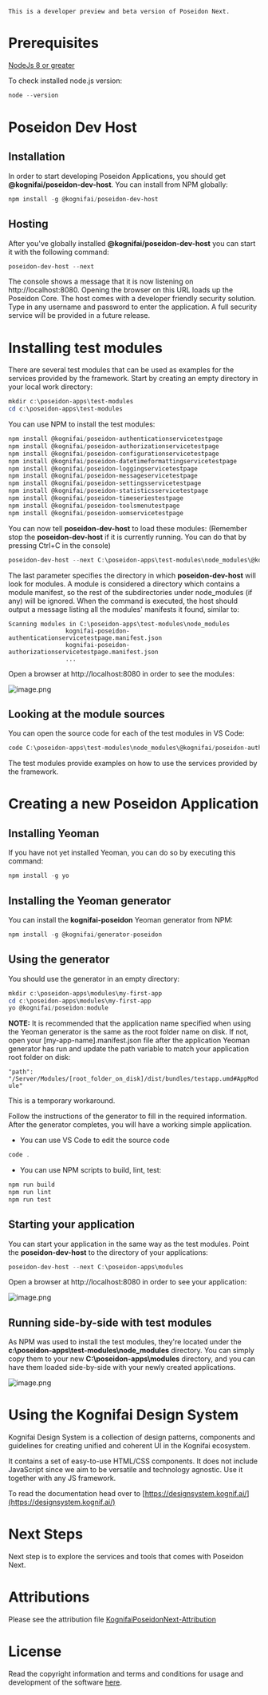 ```
This is a developer preview and beta version of Poseidon Next.
```
# Prerequisites
[NodeJs 8 or greater](https://nodejs.org/)

To check installed node.js version:
```powershell
node --version
```
# Poseidon Dev Host
## Installation
In order to start developing Poseidon Applications, you should get **@kognifai/poseidon-dev-host**. You can install from NPM globally:
```powershell
npm install -g @kognifai/poseidon-dev-host
```

## Hosting
After you've globally installed  **@kognifai/poseidon-dev-host** you can start it with the following command:
```powershell
poseidon-dev-host --next
```

The console shows a message that it is now listening on http://localhost:8080. 
Opening the browser on this URL loads up the Poseidon Core. The host comes with a developer friendly security solution. Type in any username and password to enter the application. A full security service will be provided in a future release.

# Installing test modules
There are several test modules that can be used as examples for the services provided by the framework. 
Start by creating an empty directory in your local work directory:
```powershell
mkdir c:\poseidon-apps\test-modules
cd c:\poseidon-apps\test-modules
```
You can use NPM to install the test modules:
```powershell
npm install @kognifai/poseidon-authenticationservicetestpage
npm install @kognifai/poseidon-authorizationservicetestpage
npm install @kognifai/poseidon-configurationservicetestpage
npm install @kognifai/poseidon-datetimeformattingservicetestpage
npm install @kognifai/poseidon-loggingservicetestpage
npm install @kognifai/poseidon-messageservicetestpage
npm install @kognifai/poseidon-settingsservicetestpage
npm install @kognifai/poseidon-statisticsservicetestpage
npm install @kognifai/poseidon-timeseriestestpage
npm install @kognifai/poseidon-toolsmenutestpage
npm install @kognifai/poseidon-uomservicetestpage
```

You can now tell **poseidon-dev-host** to load these modules:
(Remember stop the **poseidon-dev-host** if it is currently running. You can do that by pressing Ctrl+C in the console)

```powershell
poseidon-dev-host --next C:\poseidon-apps\test-modules\node_modules\@kognifai
```
The last parameter specifies the directory in which **poseidon-dev-host** will look for modules. A module is considered a directory which contains a module manifest, so the rest of the subdirectories under node_modules (if any) will be ignored.
When the command is executed, the host should output a message listing all the modules' manifests it found, similar to:
```
Scanning modules in C:\poseidon-apps\test-modules\node_modules
                kognifai-poseidon-authenticationservicetestpage.manifest.json
                kognifai-poseidon-authorizationservicetestpage.manifest.json
                ... 
```
Open a browser at http://localhost:8080 in order to see the modules:

![image.png](https://github.com/kognifai/PoseidonNext-Framework/blob/master/.attachments/image-18c248bf-8ae7-445f-a2c6-99aae727fe3c.png)

## Looking at the module sources 
You can open the source code for each of the test modules in VS Code:
```powershell
code C:\poseidon-apps\test-modules\node_modules\@kognifai/poseidon-authenticationservicetestpage
```
The test modules provide examples on how to use the services provided by the framework.

# Creating a new Poseidon Application
## Installing Yeoman
If you have not yet installed Yeoman, you can do so by executing this command:
```powershell
npm install -g yo
```

## Installing the Yeoman generator
You can install the **kognifai-poseidon** Yeoman generator from NPM:
```powershell
npm install -g @kognifai/generator-poseidon
```

## Using the generator
You should use the generator in an empty directory:
```powershell
mkdir c:\poseidon-apps\modules\my-first-app
cd c:\poseidon-apps\modules\my-first-app
yo @kognifai/poseidon:module
```
**NOTE:**
It is recommended that the application name specified when using the Yeoman generator is the same as the root folder name on disk. If not, open your [my-app-name].manifest.json file after the application Yeoman generator has run and update the path variable to match your application root folder on disk:

```"path": "/Server/Modules/[root_folder_on_disk]/dist/bundles/testapp.umd#AppModule"```

This is a temporary workaround.

Follow the instructions of the generator to fill in the required information. After the generator completes, you will have a working simple application. 
- You can use VS Code to edit the source code
```powershell
code .
```
- You can use NPM scripts to build, lint, test:
```powershell
npm run build
npm run lint
npm run test
```

## Starting your application
You can start your application in the same way as the test modules. 
Point the **poseidon-dev-host** to the directory of your applications:
```powershell
poseidon-dev-host --next C:\poseidon-apps\modules
```
Open a browser at http://localhost:8080 in order to see your application:

![image.png](https://github.com/kognifai/PoseidonNext-Framework/blob/master/.attachments/image-033ab986-fa95-4569-ab25-151c74bca8e9.png)

## Running side-by-side with test modules
As NPM was used to install the test modules, they're located under the **c:\poseidon-apps\test-modules\node_modules** directory.
You can simply copy them to your new **C:\poseidon-apps\modules** directory, and you can have them loaded side-by-side with your newly created applications. 

![image.png](https://github.com/kognifai/PoseidonNext-Framework/blob/master/.attachments/image-13c57682-818a-4152-9f29-564db446b268.png)


# Using the Kognifai Design System

Kognifai Design System is a collection of design patterns, components and guidelines for creating unified and coherent UI in the Kognifai ecosystem.

It contains a set of easy-to-use HTML/CSS components. It does not include JavaScript since we aim to be versatile and technology agnostic. Use it together with any JS framework.

To read the documentation head over to [https://designsystem.kognif.ai/](https://designsystem.kognif.ai/)

# Next Steps

Next step is to explore the services and tools that comes with Poseidon Next.

# Attributions
Please see the attribution file [KognifaiPoseidonNext-Attribution](https://github.com/kognifai/PoseidonNext_Samples/blob/master/KognifaiPoseidonNext-Attribution.pdf)

# License
Read the copyright information and terms and conditions for usage and development of the software [here](https://github.com/kognifai/Core_Documentation/blob/master/LinkedPages/License.md).







